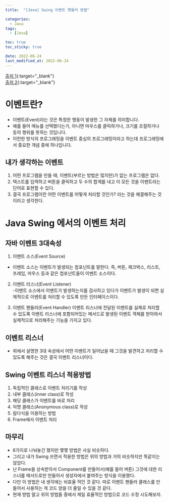```yaml
---
title:  "[Java] Swing 이벤트 핸들러 방법" 

categories:
  - Java
tags:
  - [Java]

toc: true
toc_sticky: true

date: 2022-06-24
last_modified_at: 2022-06-24
---
```




[출처 1](https://movefast.tistory.com/48){:target="_blank"}  
[출처 2](https://yooniron.tistory.com/13){:target="_blank"}  


# 이벤트란?
- 이벤트(Event)라는 것은 특정한 행동이 발생한 그 자체를 의미합니다.
- 예를 들어 메뉴를 선택했다는가, 아니면 마우스를 클릭하거나, 크기를 조절하거나 등의 행위를 뜻하는 것입니다.
- 이런한 방식의 프로그래밍을 이벤트 중심의 프로그래밍이라고 하는데 프로그래밍에서 중요한 개념 중에 하나입니다.

## 내가 생각하는 이벤트
1. 어떤 프로그램을 만들 때, 이벤트(부르는 방법은 많지만)가 없는 프로그램은 없다.
2. 텍스트를 입력하고 버튼을 클릭하고 두 수의 합계를 내고 이 모든 것을 이벤트라는 단어로 표현할 수 있다.
3. 결국 프로그램이란 어떤 이벤트를 어떻게 처리할 것인가? 라는 것을 해결해주는 것이라고 생각한다.

# Java Swing 에서의 이벤트 처리
## 자바 이벤트 3대속성
1. 이벤트 소스(Event Source)
- 이벤트 소스는 이벤트가 발생되는 컴포넌트를 말한다. 즉, 버튼, 체크박스, 리스트, 프레임, 마우스 등과 같은 컴포넌트들이 이벤트 소스이다. 

2. 이벤트 리스너(Event Listener)  
-이벤트 소스에서 이벤트가 발생하는지를 검사하고 있다가 이벤트가 발생이 되면 실제적으로 이벤트를 처리할 수 있도록 만든 인터페이스이다.  

3. 이벤트 핸들러(Event Handler) 
이벤트 리스너에 전달된 이벤트를 실제로 처리할 수 있도록 이벤트 리스너에 포함되어있는 메서드로 발생된 이벤트 객체를 받아와서 실제적으로 처리해주는 기능을 가지고 있다.  



## 이벤트 리스너
- 위에서 설명한 3대 속성에서 어떤 이벤트가 일어났을 때 그것을 발견하고 처리할 수 있도록 해주는 것은 결국 이벤트 리스너이다.


## Swing 이벤트 리스너 적용방법
1. 독립적인 클래스로 이벤트 처리기를 작성
2. 내부 클래스(inner class)로 작성
3. 해당 클래스가 이벤트를 바로 처리
4. 익명 클래스(Anonymous class)로 작성
5. 람다식을 이용하는 방법
6. Frame에서 이벤트 처리


## 마무리
- 6가지로 나눠놓긴 했지만 몇몇 방법은 사실 비슷하다.
- 그리고 내가 Swing 쓰면서 적용한 방법은 위의 방법과 거의 비슷하지만 똑같지는 않았다.
- 난 Frame을 상속받아서 Component를 만들어서(예를 들어 버튼) 그것에 대한 리스너를 메서드로만 만들어서 생성자에서 붙여주는 방식을 이용했다.
- 다만 이 방법은 내 생각에는 비효율 적인 것 같다. 따로 이벤트 핸들러 클래스를 만들어서 사용하는 게 코드 양을 더 줄일 수 있을 것 같다.
- 현재 방법 말고 위의 방법들 중에서 제일 효율적인 방법으로 코드 수정 시도해보자.

<br>

<!-- [맨 위](#){: .btn .btn--primary }{: .align-right} 스크롤시 자동으로 up to 화살표가 나오므로 삭제 -->

